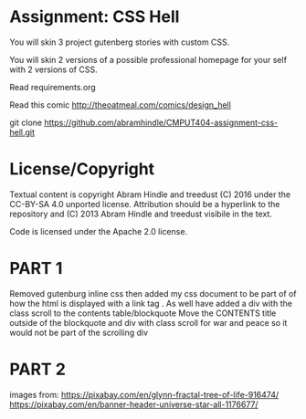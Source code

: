 Assignment: CSS Hell
====================

You will skin 3 project gutenberg stories with custom CSS.

You will skin 2 versions of a possible professional homepage for your
self with 2 versions of CSS.

Read requirements.org

Read this comic http://theoatmeal.com/comics/design_hell

git clone https://github.com/abramhindle/CMPUT404-assignment-css-hell.git

License/Copyright
=================

Textual content is copyright Abram Hindle and treedust (C) 2016 under the CC-BY-SA
4.0 unported license. Attribution should be a hyperlink to the
repository and (C) 2013 Abram Hindle and treedust visibile in the text.

Code is licensed under the Apache 2.0 license.


PART 1
=================
Removed gutenburg inline css then added my css document to be part of of how the html is displayed with a link tag <link href="gutenburg.css" rel="stylesheet" type="text/css">.
As well have added a div with the class scroll to the contents table/blockquote
Move the CONTENTS title outside of the blockquote and div with class scroll
for war and peace so it would not be part of the scrolling div

PART 2
=================
images from: 
https://pixabay.com/en/glynn-fractal-tree-of-life-916474/
https://pixabay.com/en/banner-header-universe-star-all-1176677/
